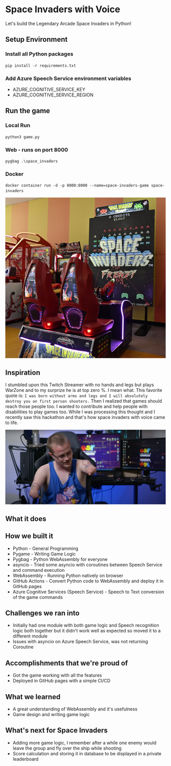 # Space Invaders with Voice

Let's build the Legendary Arcade Space Invaders in Python!

## Setup Environment

### Install all Python packages

`pip install -r requirements.txt`

### Add Azure Speech Service environment variables

- AZURE_COGNITIVE_SERVICE_KEY
- AZURE_COGNITIVE_SERVICE_REGION

## Run the game

### Local Run

`python3 game.py`

### Web - runs on port 8000

`pygbag .\space_invaders`

### Docker

`docker container run -d -p 8000:8000 --name=space-invaders-game space-invaders`

![Space Invaders - Arcade Game](./images/arcade_game.jpg)

## Inspiration

I stumbled upon this Twitch Streamer with no hands and legs but plays WarZone and to my surprize he is at top zero %. I mean what.
This favorite quote is: `I was born without arms and legs and I will absolutely destroy you on first person shooters.`
Then I realized that games should reach those people too.
I wanted to contribute and help people with disabilities to play games too.
While I was processing this thought and I recently saw this hackathon and that's how space invaders with voice came to life.

![Gaming without hands](./images/nohands-nolegs.png)

## What it does

## How we built it

- Python - General Programming
- Pygame - Writing Game Logic
- Pygbag - Python WebAssembly for everyone
- asyncio - Tried some asyncio with coroutines between Speech Service and command execution
- WebAssembly - Running Python natively on browser
- GitHub Actions - Convert Python code to WebAssembly and deploy it in GitHub pages
- Azure Cognitive Services (Speech Service) - Speech to Text conversion of the game commands

## Challenges we ran into
- Initially had one module with both game logic and Speech recognition logic both together but it didn't work well as expected so moved it to a different module
- Issues with asyncio on Azure Speech Service, was not returning Coroutine

## Accomplishments that we're proud of
- Got the game working with all the features
- Deployed in GitHub pages with a simple CI/CD

## What we learned
- A great understanding of WebAssembly and it's usefulness
- Game design and writing game logic


## What's next for Space Invaders
- Adding more game logic, I remember after a while one enemy would leave the group and fly over the ship while shooting
- Score calculation and storing it in database to be displayed in a private leaderboard


